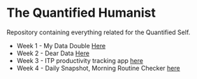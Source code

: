 # The Quantified Humanist
Repository containing everything related for the Quantified Self.

* Week 1 - My Data Double [Here](https://github.com/deibid/quantified-humanist/tree/master/week-1)
* Week 2 - Dear Data [Here](https://github.com/deibid/quantified-humanist/blob/master/week-2/Visualization%20of%20one%20week.md)
* Week 3 - ITP productivity tracking app [here](https://github.com/deibid/quantified-humanist/blob/master/week-3/brief_assets/Brief.md)
* Week 4 - Daily Snapshot, Morning Routine Checker [here](https://github.com/deibid/quantified-humanist/tree/master/week-4/routine-snapshot-app)
